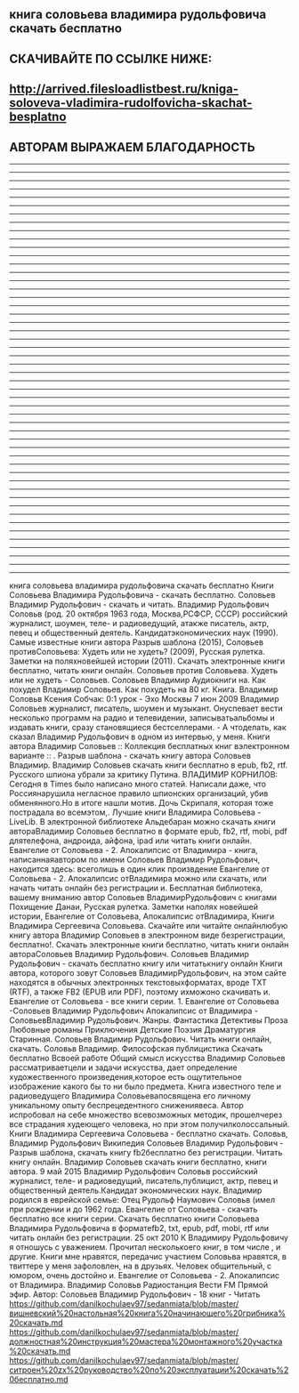 книга соловьева владимира рудольфовича скачать бесплатно
--------------------------------------------------
СКАЧИВАЙТЕ ПО ССЫЛКЕ НИЖЕ:
--------------------------------------------------
http://arrived.filesloadlistbest.ru/kniga-soloveva-vladimira-rudolfovicha-skachat-besplatno
--------------------------------------------------
АВТОРАМ ВЫРАЖАЕМ БЛАГОДАРНОСТЬ
--------------------------------------------------
--------------------------------------------------
--------------------------------------------------
--------------------------------------------------
--------------------------------------------------
--------------------------------------------------
--------------------------------------------------
--------------------------------------------------
--------------------------------------------------
--------------------------------------------------
--------------------------------------------------
--------------------------------------------------
--------------------------------------------------
--------------------------------------------------
--------------------------------------------------
--------------------------------------------------
--------------------------------------------------
--------------------------------------------------
--------------------------------------------------
--------------------------------------------------
--------------------------------------------------
--------------------------------------------------
--------------------------------------------------
--------------------------------------------------
--------------------------------------------------
--------------------------------------------------
--------------------------------------------------
--------------------------------------------------
--------------------------------------------------
--------------------------------------------------
--------------------------------------------------
--------------------------------------------------
--------------------------------------------------
--------------------------------------------------
--------------------------------------------------
--------------------------------------------------
--------------------------------------------------
--------------------------------------------------
--------------------------------------------------
--------------------------------------------------
--------------------------------------------------
--------------------------------------------------
--------------------------------------------------
--------------------------------------------------
--------------------------------------------------
--------------------------------------------------
--------------------------------------------------
--------------------------------------------------
--------------------------------------------------
--------------------------------------------------
--------------------------------------------------
книга соловьева владимира рудольфовича скачать бесплатно Книги Соловьева Владимира Рудольфовича - скачать бесплатно. Соловьев Владимир Рудольфович - скачать и читать. Владимир Рудольфович Соловьв (род. 20 октября 1963 года, Москва,РСФСР, СССР)  российский журналист, шоумен, теле- и радиоведущий, атакже писатель, актр, певец и общественный деятель. Кандидатэкономических наук (1990). Самые известные книги автора Разрыв шаблона (2015), Соловьев противСоловьева: Худеть или не худеть? (2009), Русская рулетка. Заметки на поляхновейшей истории (2011). Скачать электронные книги бесплатно, читать книги онлайн. Соловьев против Соловьева. Худеть или не худеть - Соловьев. Соловьев Владимир  Аудиокниги на. Как похудел Владимир Соловьев. Как похудеть на 80 кг. Книга. Владимир Соловьв  Ксения Собчак: 0:1  урок  - Эхо Москвы
7 июн 2009  Владимир Соловьев  журналист, писатель, шоумен и музыкант. Онуспевает вести несколько программ на радио и телевидении, записыватьальбомы и издавать книги, сразу становящиеся бестселлерами. - А чтоделать,  как сказал Владимир Рудольфович в одном из интервью,  у меня. Книги автора Владимир Соловьев :: Коллекция бесплатных книг вэлектронном варианте :: . Разрыв шаблона - скачать книгу автора Соловьев Владимир. Владимир Соловьев  скачать книги бесплатно в epub, fb2, rtf. Русского шпиона убрали за критику Путина. ВЛАДИМИР КОРНИЛОВ: Сегодня в Times было написано много статей. Написали даже, что Россиянарушила негласное правило шпионских организаций, убив обменянного.Но в итоге нашли мотив. Дочь Скрипаля, которая тоже пострадала во всемэтом,. Лучшие книги Владимира Соловьева - LiveLib. В электронной библиотеке Альдебаран можно скачать книги автораВладимир Соловьев бесплатно в формате epub, fb2, rtf, mobi, pdf длятелефона, андроида, айфона, ipad или читать книги онлайн. Евангелие от Соловьева - 2. Апокалипсис от Владимира - книга, написаннаяавтором по имени Соловьев Владимир Рудольфович, находится здесь: всеголишь в один клик произвдение Евангелие от Соловьева - 2. Апокалипсис отВладимира можно или скачать, или начать читать онлайн без регистрации и. Бесплатная библиотека, вашему вниманию автор Соловьев ВладимирРудольфович с книгами Похищение Данаи, Русская рулетка. Заметки наполях новейшей истории, Евангелие от Соловьева, Апокалипсис отВладимира,
Книги Владимира Сергеевича Соловьева. Скачайте или читайте онлайнлюбую книгу автора Владимир Соловьев в электронном виде безрегистрации, бесплатно!. Скачать электронные книги бесплатно, читать книги онлайн автораСоловьев Владимир Рудольфович. Соловьев Владимир Рудольфович - скачать бесплатно книгу или читатькнигу онлайн  Книги автора, которого зовут Соловьев ВладимирРудольфович, на этом сайте находятся в обычных электронных текстовыхформатах, вроде TXT (RTF), а также FB2 (EPUB или PDF), поэтому ихможоно скачивать и. Евангелие от Соловьева - все книги серии. 1. Евангелие от Соловьева -Соловьев Владимир Рудольфович  Апокалипсис от Владимира - СоловьевВладимир Рудольфович. Жанры. Фантастика  Детективы  Проза Любовные романы  Приключения  Детские  Поэзия  Драматургия Старинная. Соловьев Владимир Рудольфович. Читать книги онлайн, скачать. Соловьв Владимир. Философская публицистика  Скачать бесплатно  Всвоей работе Общий смысл искусства Владимир Соловьев рассматриваетцели и задачи искусства, дает определение художественного произведения,которое есть ощутительное изображение какого бы то ни было предмета. Книга известного теле  и радиоведущего Владимира Соловьевапосвящена его личному уникальному опыту беспрецедентного снижениявеса. Автор испробовал на себе множество всевозможных методик, прошелчерез все страдания худеющего человека, но при этом получилколоссальный. Книги Владимира Сергеевича Соловьева - бесплатно скачать. Соловьв, Владимир Рудольфович  Википедия
Соловьев Владимир Рудольфович - Разрыв шаблона, скачать книгу fb2бесплатно без регистрации. Читать книгу онлайн. Владимир Соловьев скачать книги бесплатно, книги автора. 9 май 2015  Владимир Рудольфович Соловьв  российский журналист, теле- и радиоведущий, писатель,публицист, актр, певец и общественный деятель.Кандидат экономических наук. Владимир родился в еврейской семье: Отец Рудольф Наумович Соловьв (имел при рождении и до 1962 года. Евангелие от Соловьева - скачать бесплатно все книги серии. Скачать бесплатно книги Соловьева Владимира Рудольфовича в форматеfb2, txt, epub, pdf, mobi, rtf или читать онлайн без регистрации. 25 окт 2010  К Владимиру Рудольфовичу я отношусь с уважением. Прочитал несколькоего книг, в том числе ,  и другие. Книги мне нравятся, передачис участием Соловьва нравятся, в твиттере у меня зафоловлен, на в друзьях. Человек общительный, с юмором, очень достойно и. Евангелие от Соловьева - 2. Апокалипсис от Владимира. Владимир Соловьв  Радиостанция Вести FM Прямой эфир. Автор: Соловьев Владимир Рудольфович - 18 книг - Читать
https://github.com/danilkochulaev97/sedanmiata/blob/master/вишневский%20настольная%20книга%20начинающего%20грибника%20скачать.md
https://github.com/danilkochulaev97/sedanmiata/blob/master/должностная%20инструкция%20мастера%20монтажного%20участка%20скачать.md
https://github.com/danilkochulaev97/sedanmiata/blob/master/ситроен%20zx%20руководство%20по%20эксплуатации%20скачать%20бесплатно.md